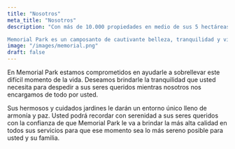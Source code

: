 ```yaml
---
title: "Nosotros"
meta_title: "Nosotros"
description: "Con más de 10.000 propiedades en medio de sus 5 hectáreas de amplios jardines y bellas áreas verdes, ubicado en Guachipelín de Escazú, zona de gran plusvalía, ponemos a su disposición todo lo que usted pueda necesitar: Camposanto, Funeraria, Cremación, Cenizarios, Templo Religioso, entre muchos otros servicios que le permitirán recordar a sus seres queridos de la manera que ellos merecen.

Memorial Park es un camposanto de cautivante belleza, tranquilidad y vida natural. Elegante e integral. Le ofrece la oportunidad de enaltecer a sus seres queridos de una manera especial."
image: "/images/memorial.png"
draft: false
---
```

En Memorial Park estamos comprometidos en ayudarle a sobrellevar este difícil momento de la vida. Deseamos brindarle la tranquilidad que usted necesita para despedir a sus seres queridos mientras nosotros nos encargamos de todo por usted.

Sus hermosos y cuidados jardines le darán un entorno único lleno de armonía y paz. Usted podrá recordar con serenidad a sus seres queridos con la confianza de que Memorial Park le va a brindar la más alta calidad en todos sus servicios para que ese momento sea lo más sereno posible para usted y su familia.




